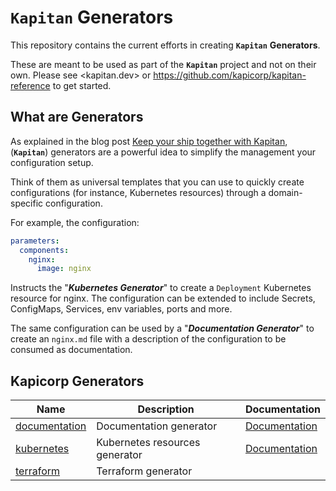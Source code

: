 # **`Kapitan`** **Generators**

This repository contains the current efforts in creating **`Kapitan`** **Generators**.

These are meant to be used as part of the **`Kapitan`** project and not on their own.
Please see <kapitan.dev> or <https://github.com/kapicorp/kapitan-reference> to get started.

## What are **Generators**

As explained in the blog post [Keep your ship together with Kapitan](https://medium.com/kapitan-blog/keep-your-ship-together-with-kapitan-d82d441cc3e7), (**`Kapitan`**) generators are a
powerful idea to simplify the management your configuration setup.

Think of them as universal templates that you can use to quickly create configurations (for instance, Kubernetes resources) through a domain-specific configuration.

For example, the configuration:

```yaml
parameters:
  components:
    nginx:
      image: nginx
```

Instructs the "***Kubernetes Generator***" to create a `Deployment` Kubernetes resource for nginx. The configuration can be extended to include Secrets, ConfigMaps, Services, env variables, ports and more.

The same configuration can be used by a "***Documentation Generator***" to create an `nginx.md` file with a description of the configuration to be consumed as documentation.

## **Kapicorp Generators**

| Name                           | Description                    | Documentation                               |
|--------------------------------|--------------------------------|---------------------------------------------|
| [documentation](documentation) | Documentation generator        | [Documentation](documentation/README.md) |
| [kubernetes](kubernetes)       | Kubernetes resources generator | [Documentation](kubernetes/README.md)    |
| [terraform](terraform)         | Terraform generator            |      |